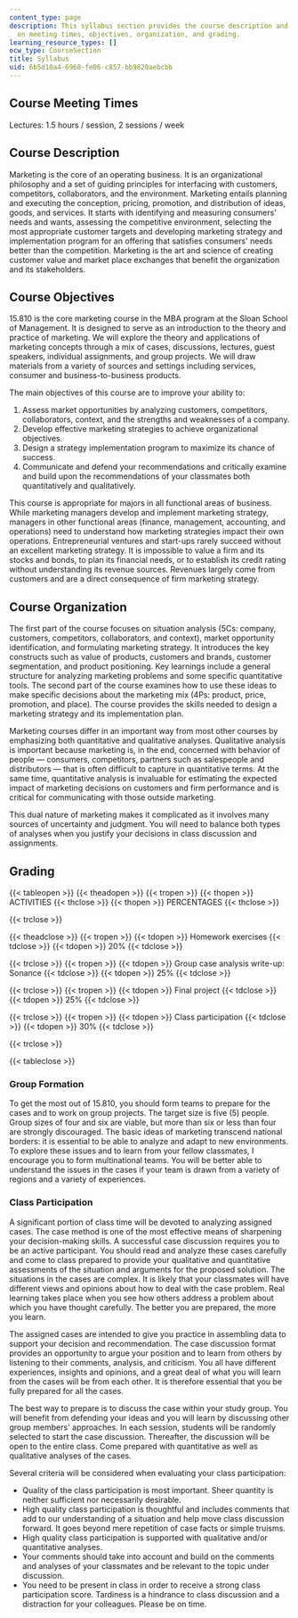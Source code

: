 ```yaml
---
content_type: page
description: This syllabus section provides the course description and information
  on meeting times, objectives, organization, and grading.
learning_resource_types: []
ocw_type: CourseSection
title: Syllabus
uid: 6b5d10a4-6968-fe06-c857-bb9820aebcbb
---
```


Course Meeting Times
--------------------

Lectures: 1.5 hours / session, 2 sessions / week

Course Description
------------------

Marketing is the core of an operating business. It is an organizational philosophy and a set of guiding principles for interfacing with customers, competitors, collaborators, and the environment. Marketing entails planning and executing the conception, pricing, promotion, and distribution of ideas, goods, and services. It starts with identifying and measuring consumers' needs and wants, assessing the competitive environment, selecting the most appropriate customer targets and developing marketing strategy and implementation program for an offering that satisfies consumers' needs better than the competition. Marketing is the art and science of creating customer value and market place exchanges that benefit the organization and its stakeholders.

Course Objectives
-----------------

15.810 is the core marketing course in the MBA program at the Sloan School of Management. It is designed to serve as an introduction to the theory and practice of marketing. We will explore the theory and applications of marketing concepts through a mix of cases, discussions, lectures, guest speakers, individual assignments, and group projects. We will draw materials from a variety of sources and settings including services, consumer and business-to-business products.

The main objectives of this course are to improve your ability to:

1.  Assess market opportunities by analyzing customers, competitors, collaborators, context, and the strengths and weaknesses of a company.
2.  Develop effective marketing strategies to achieve organizational objectives.
3.  Design a strategy implementation program to maximize its chance of success.
4.  Communicate and defend your recommendations and critically examine and build upon the recommendations of your classmates both quantitatively and qualitatively.

This course is appropriate for majors in all functional areas of business. While marketing managers develop and implement marketing strategy, managers in other functional areas (finance, management, accounting, and operations) need to understand how marketing strategies impact their own operations. Entrepreneurial ventures and start-ups rarely succeed without an excellent marketing strategy. It is impossible to value a firm and its stocks and bonds, to plan its financial needs, or to establish its credit rating without understanding its revenue sources. Revenues largely come from customers and are a direct consequence of firm marketing strategy.

Course Organization
-------------------

The first part of the course focuses on situation analysis (5Cs: company, customers, competitors, collaborators, and context), market opportunity identification, and formulating marketing strategy. It introduces the key constructs such as value of products, customers and brands, customer segmentation, and product positioning. Key learnings include a general structure for analyzing marketing problems and some specific quantitative tools. The second part of the course examines how to use these ideas to make specific decisions about the marketing mix (4Ps: product, price, promotion, and place). The course provides the skills needed to design a marketing strategy and its implementation plan.

Marketing courses differ in an important way from most other courses by emphasizing both quantitative and qualitative analyses. Qualitative analysis is important because marketing is, in the end, concerned with behavior of people — consumers, competitors, partners such as salespeople and distributors — that is often difficult to capture in quantitative terms. At the same time, quantitative analysis is invaluable for estimating the expected impact of marketing decisions on customers and firm performance and is critical for communicating with those outside marketing.

This dual nature of marketing makes it complicated as it involves many sources of uncertainty and judgment. You will need to balance both types of analyses when you justify your decisions in class discussion and assignments.

Grading
-------

{{< tableopen >}}
{{< theadopen >}}
{{< tropen >}}
{{< thopen >}}
ACTIVITIES
{{< thclose >}}
{{< thopen >}}
PERCENTAGES
{{< thclose >}}

{{< trclose >}}

{{< theadclose >}}
{{< tropen >}}
{{< tdopen >}}
Homework exercises
{{< tdclose >}}
{{< tdopen >}}
20%
{{< tdclose >}}

{{< trclose >}}
{{< tropen >}}
{{< tdopen >}}
Group case analysis write-up: Sonance
{{< tdclose >}}
{{< tdopen >}}
25%
{{< tdclose >}}

{{< trclose >}}
{{< tropen >}}
{{< tdopen >}}
Final project
{{< tdclose >}}
{{< tdopen >}}
25%
{{< tdclose >}}

{{< trclose >}}
{{< tropen >}}
{{< tdopen >}}
Class participation
{{< tdclose >}}
{{< tdopen >}}
30%
{{< tdclose >}}

{{< trclose >}}

{{< tableclose >}}

### Group Formation

To get the most out of 15.810, you should form teams to prepare for the cases and to work on group projects. The target size is five (5) people. Group sizes of four and six are viable, but more than six or less than four are strongly discouraged. The basic ideas of marketing transcend national borders: it is essential to be able to analyze and adapt to new environments. To explore these issues and to learn from your fellow classmates, I encourage you to form multinational teams. You will be better able to understand the issues in the cases if your team is drawn from a variety of regions and a variety of experiences.

### Class Participation

A significant portion of class time will be devoted to analyzing assigned cases. The case method is one of the most effective means of sharpening your decision-making skills. A successful case discussion requires you to be an active participant. You should read and analyze these cases carefully and come to class prepared to provide your qualitative and quantitative assessments of the situation and arguments for the proposed solution. The situations in the cases are complex. It is likely that your classmates will have different views and opinions about how to deal with the case problem. Real learning takes place when you see how others address a problem about which you have thought carefully. The better you are prepared, the more you learn.

The assigned cases are intended to give you practice in assembling data to support your decision and recommendation. The case discussion format provides an opportunity to argue your position and to learn from others by listening to their comments, analysis, and criticism. You all have different experiences, insights and opinions, and a great deal of what you will learn from the cases will be from each other. It is therefore essential that you be fully prepared for all the cases.

The best way to prepare is to discuss the case within your study group. You will benefit from defending your ideas and you will learn by discussing other group members' approaches. In each session, students will be randomly selected to start the case discussion. Thereafter, the discussion will be open to the entire class. Come prepared with quantitative as well as qualitative analyses of the cases.

Several criteria will be considered when evaluating your class participation:

*   Quality of the class participation is most important. Sheer quantity is neither sufficient nor necessarily desirable.
*   High quality class participation is thoughtful and includes comments that add to our understanding of a situation and help move class discussion forward. It goes beyond mere repetition of case facts or simple truisms.
*   High quality class participation is supported with qualitative and/or quantitative analyses.
*   Your comments should take into account and build on the comments and analyses of your classmates and be relevant to the topic under discussion.
*   You need to be present in class in order to receive a strong class participation score. Tardiness is a hindrance to class discussion and a distraction for your colleagues. Please be on time.